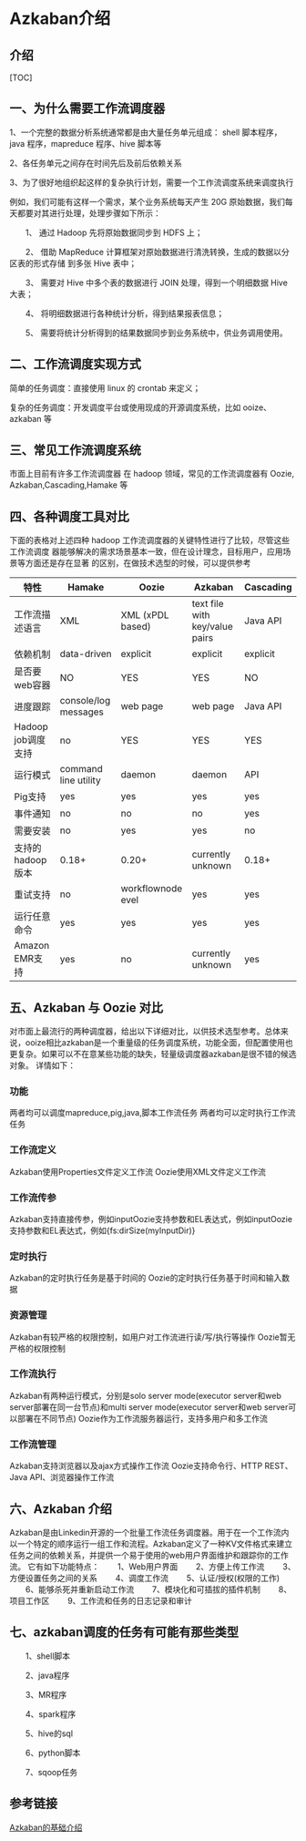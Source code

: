 # Azkaban介绍

## 介绍

[TOC]

## 一、为什么需要工作流调度器

1、一个完整的数据分析系统通常都是由大量任务单元组成： shell 脚本程序，java 程序，mapreduce 程序、hive 脚本等

2、各任务单元之间存在时间先后及前后依赖关系

3、为了很好地组织起这样的复杂执行计划，需要一个工作流调度系统来调度执行

例如，我们可能有这样一个需求，某个业务系统每天产生 20G 原始数据，我们每天都要对其进行处理，处理步骤如下所示：

　　1、 通过 Hadoop 先将原始数据同步到 HDFS 上；

　　2、 借助 MapReduce 计算框架对原始数据进行清洗转换，生成的数据以分区表的形式存储 到多张 Hive 表中；

　　3、 需要对 Hive 中多个表的数据进行 JOIN 处理，得到一个明细数据 Hive 大表；

　　4、 将明细数据进行各种统计分析，得到结果报表信息；

　　5、 需要将统计分析得到的结果数据同步到业务系统中，供业务调用使用。

## 二、工作流调度实现方式

简单的任务调度：直接使用 linux 的 crontab 来定义；

复杂的任务调度：开发调度平台或使用现成的开源调度系统，比如 ooize、azkaban 等

## 三、常见工作流调度系统

市面上目前有许多工作流调度器 在 hadoop 领域，常见的工作流调度器有 Oozie, Azkaban,Cascading,Hamake 等

## 四、各种调度工具对比

下面的表格对上述四种 hadoop 工作流调度器的关键特性进行了比较，尽管这些工作流调度 器能够解决的需求场景基本一致，但在设计理念，目标用户，应用场景等方面还是存在显著 的区别，在做技术选型的时候，可以提供参考

| 特性               | Hamake               | Oozie             | Azkaban                        | Cascading |
| ------------------ | -------------------- | ----------------- | ------------------------------ | --------- |
| 工作流描述语言     | XML                  | XML (xPDL based)  | text file with key/value pairs | Java API  |
| 依赖机制           | data-driven          | explicit          | explicit                       | explicit  |
| 是否要web容器      | NO                   | YES               | YES                            | NO        |
| 进度跟踪           | console/log messages | web page          | web page                       | Java API  |
| Hadoop job调度支持 | no                   | YES               | YES                            | YES       |
| 运行模式           | command line utility | daemon            | daemon                         | API       |
| Pig支持            | yes                  | yes               | yes                            | yes       |
| 事件通知           | no                   | no                | no                             | yes       |
| 需要安装           | no                   | yes               | yes                            | no        |
| 支持的hadoop版本   | 0.18+                | 0.20+             | currently unknown              | 0.18+     |
| 重试支持           | no                   | workflownode evel | yes                            | yes       |
| 运行任意命令       | yes                  | yes               | yes                            | yes       |
| Amazon EMR支持     | yes                  | no                | currently unknown              | yes       |

##  五、Azkaban 与 Oozie 对比

对市面上最流行的两种调度器，给出以下详细对比，以供技术选型参考。总体来说，ooize相比azkaban是一个重量级的任务调度系统，功能全面，但配置使用也更复杂。如果可以不在意某些功能的缺失，轻量级调度器azkaban是很不错的候选对象。 
详情如下：

### 功能 

两者均可以调度mapreduce,pig,java,脚本工作流任务 
两者均可以定时执行工作流任务

### 工作流定义 

Azkaban使用Properties文件定义工作流 
Oozie使用XML文件定义工作流

### 工作流传参 

Azkaban支持直接传参，例如inputOozie支持参数和EL表达式，例如inputOozie支持参数和EL表达式，例如{fs:dirSize(myInputDir)}

### 定时执行 

Azkaban的定时执行任务是基于时间的 
Oozie的定时执行任务基于时间和输入数据

### 资源管理 

Azkaban有较严格的权限控制，如用户对工作流进行读/写/执行等操作 
Oozie暂无严格的权限控制

### 工作流执行 

Azkaban有两种运行模式，分别是solo server mode(executor server和web server部署在同一台节点)和multi server mode(executor server和web server可以部署在不同节点) 
Oozie作为工作流服务器运行，支持多用户和多工作流

### 工作流管理 

Azkaban支持浏览器以及ajax方式操作工作流 
Oozie支持命令行、HTTP REST、Java API、浏览器操作工作流

## 六、Azkaban 介绍

Azkaban是由Linkedin开源的一个批量工作流任务调度器。用于在一个工作流内以一个特定的顺序运行一组工作和流程。Azkaban定义了一种KV文件格式来建立任务之间的依赖关系，并提供一个易于使用的web用户界面维护和跟踪你的工作流。 
它有如下功能特点： 
　　1、Web用户界面 
　　2、方便上传工作流 
　　3、方便设置任务之间的关系 
　　4、调度工作流 
　　5、认证/授权(权限的工作) 
　　6、能够杀死并重新启动工作流 
　　7、模块化和可插拔的插件机制 
　　8、项目工作区 
　　9、工作流和任务的日志记录和审计

## 七、azkaban调度的任务有可能有那些类型

　　1、shell脚本

　　2、java程序

　　3、MR程序

　　4、spark程序

　　5、hive的sql

　　6、python脚本

　　7、sqoop任务

## 参考链接

[Azkaban的基础介绍](https://www.cnblogs.com/frankdeng/p/9284541.html)